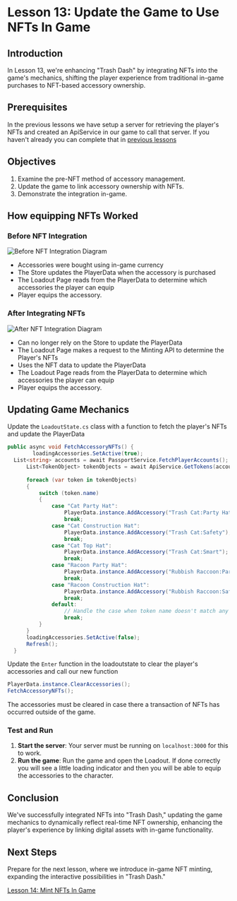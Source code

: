 # Lesson 13: Update the Game to Use NFTs In Game

## Introduction
In Lesson 13, we're enhancing "Trash Dash" by integrating NFTs into the game's mechanics, shifting the player experience from traditional in-game purchases to NFT-based accessory ownership.

## Prerequisites
In the previous lessons we have setup a server for retrieving the player's NFTs and created an ApiService in our game to call that server. If you haven't already you can complete that in [previous lessons](../12-Display-the-Players-NFTs/README.md)

## Objectives
1. Examine the pre-NFT method of accessory management.
2. Update the game to link accessory ownership with NFTs.
3. Demonstrate the integration in-game.

## How equipping NFTs Worked

### Before NFT Integration
![Before NFT Integration Diagram](./EquipNFTsDiagramOld.png)
- Accessories were bought using in-game currency
- The Store updates the PlayerData when the accessory is purchased
- The Loadout Page reads from the PlayerData to determine which accessories the player can equip
- Player equips the accessory.

### After Integrating NFTs
![After NFT Integration Diagram](./EquipNFTsDiagramNew.png)
- Can no longer rely on the Store to update the PlayerData
- The Loadout Page makes a request to the Minting API to determine the Player's NFTs
- Uses the NFT data to update the PlayerData
- The Loadout Page reads from the PlayerData to determine which accessories the player can equip
- Player equips the accessory.

## Updating Game Mechanics

Update the `LoadoutState.cs` class with a function to fetch the player's NFTs and update the PlayerData

```csharp
public async void FetchAccessoryNFTs() {
        loadingAccessories.SetActive(true);
  List<string> accounts = await PassportService.FetchPlayerAccounts();
      List<TokenObject> tokenObjects = await ApiService.GetTokens(accounts[0]);
      
      foreach (var token in tokenObjects)
      {
          switch (token.name)
          {
              case "Cat Party Hat":
                  PlayerData.instance.AddAccessory("Trash Cat:Party Hat");
                  break;
              case "Cat Construction Hat":
                  PlayerData.instance.AddAccessory("Trash Cat:Safety");
                  break;
              case "Cat Top Hat":
                  PlayerData.instance.AddAccessory("Trash Cat:Smart");
                  break;
              case "Racoon Party Hat":
                  PlayerData.instance.AddAccessory("Rubbish Raccoon:Party Hat");
                  break;
              case "Racoon Construction Hat":
                  PlayerData.instance.AddAccessory("Rubbish Raccoon:Safety");
                  break;
              default:
                  // Handle the case when token name doesn't match any known value
                  break;
          }
      }
      loadingAccessories.SetActive(false);
      Refresh();
  }
```

Update the `Enter` function in the loadoutstate to clear the player's accessories and call our new function

```csharp
PlayerData.instance.ClearAccessories();
FetchAccessoryNFTs();
```
The accessories must be cleared in case there a transaction of NFTs has occurred outside of the game.

### Test and Run
1. **Start the server**: Your server must be running on `localhost:3000` for this to work.
2. **Run the game**: Run the game and open the Loadout. If done correctly you will see a little loading indicator and then you will be able to equip the accessories to the character.

## Conclusion
We've successfully integrated NFTs into "Trash Dash," updating the game mechanics to dynamically reflect real-time NFT ownership, enhancing the player's experience by linking digital assets with in-game functionality.

## Next Steps
Prepare for the next lesson, where we introduce in-game NFT minting, expanding the interactive possibilities in "Trash Dash."

[Lesson 14: Mint NFTs In Game](../14-Mint-NFTs-In-Game/README.md)